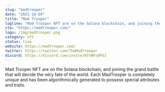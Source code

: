 ```yaml
---
slug: "madtrooper"
date: "2021-10-09"
title: "Mad Trooper"
logline: "Mad Trooper NFT are on the Solana blockchain, and joining the grand battle that will decide the very fate of the world. Each MadTrooper is completely unique and has been algorithmically generated to possess special attributes and traits. "
cta: "https://madtrooper.com/"
logo: /img/madtrooper.png
category: nft
status: live
website: https://madtrooper.com/
twitter: https://twitter.com/TheMadTrooper
discord: https://discord.com/invite/N7tWFsdPUJ
---
```


Mad Trooper NFT are on the Solana blockchain, and joining the grand battle that will decide the very fate of the world. Each MadTrooper is completely unique and has been algorithmically generated to possess special attributes and traits. 
